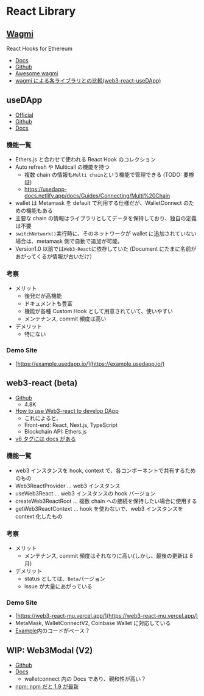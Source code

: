 # React Library

## [Wagmi](./wagmi.md)

React Hooks for Ethereum

- [Docs](https://wagmi.sh/)
- [Github](https://github.com/wagmi-dev/wagmi)
- [Awesome wagmi](https://github.com/wagmi-dev/awesome-wagmi)
- [wagmi による各ライブラリとの比較(web3-react-useDApp)](https://wagmi.sh/react/comparison)

## useDApp

- [Official](https://usedapp.io/)
- [Github](https://github.com/TrueFiEng/useDApp)
- [Docs](https://usedapp-docs.netlify.app/docs/)

### 機能一覧

- Ethers.js と合わせて使われる React Hook のコレクション
- Auto refresh や Multicall の機能を持つ
  - 複数 chain の情報も`Multi chain`という機能で管理できる (TODO: 要検証)
  - https://usedapp-docs.netlify.app/docs/Guides/Connecting/Multi%20Chain
- wallet は Metamask を default で利用する仕様だが、WalletConnect のための機能もある
- 主要な chain の情報はライブラリとしてデータを保持しており、独自の定義は不要
- `switchNetwork()`実行時に、そのネットワークが wallet に追加されていない場合は、metamask 側で自動で追加が可能。
- Version1.0 以前では`Web3-React`に依存していた (Document にたまに名前があがってくるが情報が古いだけ）

### 考察

- メリット
  - 後発だが高機能
  - ドキュメントも豊富
  - 機能が各種 Custom Hook として用意されていて、使いやすい
  - メンテナンス, commit 頻度は高い
- デメリット
  - 特にない

### Demo Site

- [https://example.usedapp.io/](https://example.usedapp.io/)

## web3-react (beta)

- [Github](https://github.com/Uniswap/web3-react)
  - 4.8K
- [How to use Web3-react to develop DApp](https://dev.to/yakult/how-to-use-web3-react-to-develop-dapp-1cgn)
  - これによると、
  - Front-end: React, Next.js, TypeScript
  - Blockchain API: Ethers.js
- [v6 タグには docs がある](https://github.com/Uniswap/web3-react/tree/v6/docs)

### 機能一覧

- web3 インスタンスを hook, context で、各コンポーネントで共有するためのもの
- Web3ReactProvider … web3 インスタンス
- useWeb3React … web3 インスタンスの hook バージョン
- createWeb3ReactRoot … 複数 chain への接続を保持したい場合に使用する
- getWeb3ReactContext … hook を使わないで、web3 インスタンスを context 化したもの

### 考察

- メリット
  - メンテナンス, commit 頻度はそれなりに高い(しかし、最後の更新は 8 月)
- デメリット
  - status としては、`Beta`バージョン
  - issue が大量にあがっている

### Demo Site

- [https://web3-react-mu.vercel.app/](https://web3-react-mu.vercel.app/)
- MetaMask, WalletConnectV2, Coinbase Wallet に対応している
- [Example](https://github.com/Uniswap/web3-react/tree/main/example)内のコードがベース？

## WIP: Web3Modal (V2)

- [Github](https://github.com/WalletConnect/web3modal)
- [Docs](https://docs.walletconnect.com/2.0/web3modal/react/installation)
  - walletconnect 内の Docs であり、親和性が高い？
- [npm: npm だと 1.9 が最新](https://www.npmjs.com/package/web3modal)
